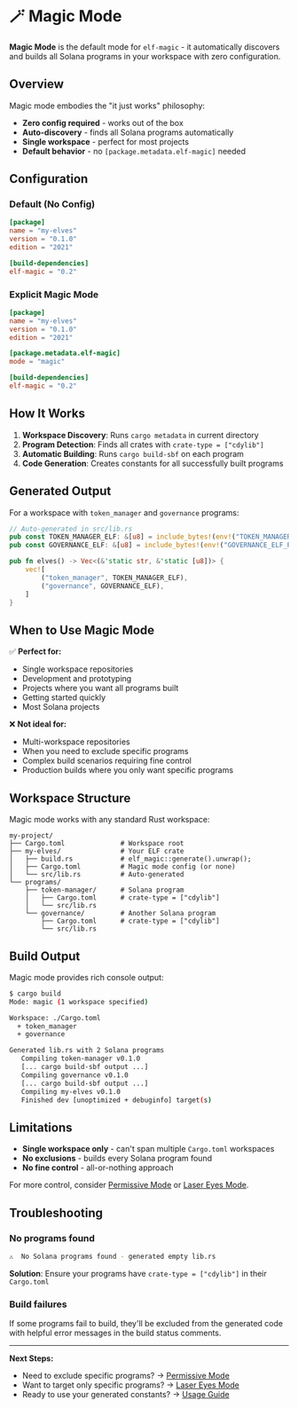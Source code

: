 # 🪄 Magic Mode

**Magic Mode** is the default mode for `elf-magic` - it automatically discovers and builds all Solana programs in your workspace with zero configuration.

## Overview

Magic mode embodies the "it just works" philosophy:
- **Zero config required** - works out of the box
- **Auto-discovery** - finds all Solana programs automatically  
- **Single workspace** - perfect for most projects
- **Default behavior** - no `[package.metadata.elf-magic]` needed

## Configuration

### Default (No Config)
```toml
[package]
name = "my-elves"
version = "0.1.0"
edition = "2021"

[build-dependencies]
elf-magic = "0.2"
```

### Explicit Magic Mode
```toml
[package]
name = "my-elves" 
version = "0.1.0"
edition = "2021"

[package.metadata.elf-magic]
mode = "magic"

[build-dependencies]
elf-magic = "0.2"
```

## How It Works

1. **Workspace Discovery**: Runs `cargo metadata` in current directory
2. **Program Detection**: Finds all crates with `crate-type = ["cdylib"]`
3. **Automatic Building**: Runs `cargo build-sbf` on each program
4. **Code Generation**: Creates constants for all successfully built programs

## Generated Output

For a workspace with `token_manager` and `governance` programs:

```rust
// Auto-generated in src/lib.rs
pub const TOKEN_MANAGER_ELF: &[u8] = include_bytes!(env!("TOKEN_MANAGER_ELF_PATH"));
pub const GOVERNANCE_ELF: &[u8] = include_bytes!(env!("GOVERNANCE_ELF_PATH"));

pub fn elves() -> Vec<(&'static str, &'static [u8])> {
    vec![
        ("token_manager", TOKEN_MANAGER_ELF),
        ("governance", GOVERNANCE_ELF),
    ]
}
```

## When to Use Magic Mode

✅ **Perfect for:**
- Single workspace repositories
- Development and prototyping
- Projects where you want all programs built
- Getting started quickly
- Most Solana projects

❌ **Not ideal for:**
- Multi-workspace repositories
- When you need to exclude specific programs
- Complex build scenarios requiring fine control
- Production builds where you only want specific programs

## Workspace Structure

Magic mode works with any standard Rust workspace:

```
my-project/
├── Cargo.toml              # Workspace root
├── my-elves/               # Your ELF crate
│   ├── build.rs            # elf_magic::generate().unwrap();
│   ├── Cargo.toml          # Magic mode config (or none)
│   └── src/lib.rs          # Auto-generated
└── programs/
    ├── token-manager/      # Solana program
    │   ├── Cargo.toml      # crate-type = ["cdylib"]
    │   └── src/lib.rs
    └── governance/         # Another Solana program
        ├── Cargo.toml      # crate-type = ["cdylib"]
        └── src/lib.rs
```

## Build Output

Magic mode provides rich console output:

```bash
$ cargo build
Mode: magic (1 workspace specified)

Workspace: ./Cargo.toml
  + token_manager
  + governance

Generated lib.rs with 2 Solana programs
   Compiling token-manager v0.1.0
   [... cargo build-sbf output ...]
   Compiling governance v0.1.0  
   [... cargo build-sbf output ...]
   Compiling my-elves v0.1.0
   Finished dev [unoptimized + debuginfo] target(s)
```

## Limitations

- **Single workspace only** - can't span multiple `Cargo.toml` workspaces
- **No exclusions** - builds every Solana program found
- **No fine control** - all-or-nothing approach

For more control, consider [Permissive Mode](permissive.md) or [Laser Eyes Mode](laser-eyes.md).

## Troubleshooting

### No programs found
```bash
⚠️  No Solana programs found - generated empty lib.rs
```
**Solution**: Ensure your programs have `crate-type = ["cdylib"]` in their `Cargo.toml`

### Build failures
If some programs fail to build, they'll be excluded from the generated code with helpful error messages in the build status comments.

---

**Next Steps:**
- Need to exclude specific programs? → [Permissive Mode](permissive.md)
- Want to target only specific programs? → [Laser Eyes Mode](laser-eyes.md)
- Ready to use your generated constants? → [Usage Guide](../usage.md) 